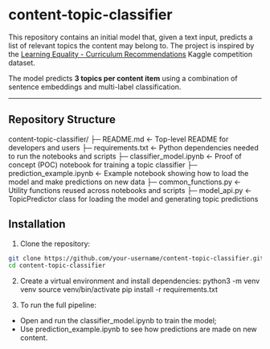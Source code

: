 # content-topic-classifier

This repository contains an initial model that, given a text input, predicts a list of relevant topics the content may belong to. The project is inspired by the [Learning Equality - Curriculum Recommendations](https://www.kaggle.com/competitions/learning-equality-curriculum-recommendations) Kaggle competition dataset.

The model predicts **3 topics per content item** using a combination of sentence embeddings and multi-label classification.

---

## Repository Structure

content-topic-classifier/
├─ README.md <- Top-level README for developers and users
├─ requirements.txt <- Python dependencies needed to run the notebooks and scripts
├─ classifier_model.ipynb <- Proof of concept (POC) notebook for training a topic classifier
├─ prediction_example.ipynb <- Example notebook showing how to load the model and make predictions on new data
├─ common_functions.py <- Utility functions reused across notebooks and scripts
├─ model_api.py <- TopicPredictor class for loading the model and generating topic predictions

## Installation

1. Clone the repository:

```bash
git clone https://github.com/your-username/content-topic-classifier.git
cd content-topic-classifier
```

2. Create a virtual environment and install dependencies:
python3 -m venv venv
source venv/bin/activate 
pip install -r requirements.txt


3. To run the full pipeline:
- Open and run the classifier_model.ipynb to train the model;
- Use prediction_example.ipynb to see how predictions are made on new content.

